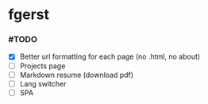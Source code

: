 # fgerst

### #TODO

- [x] Better url formatting for each page (no .html, no about)
- [ ] Projects page
- [ ] Markdown resume (download pdf)
- [ ] Lang switcher
- [ ] SPA
